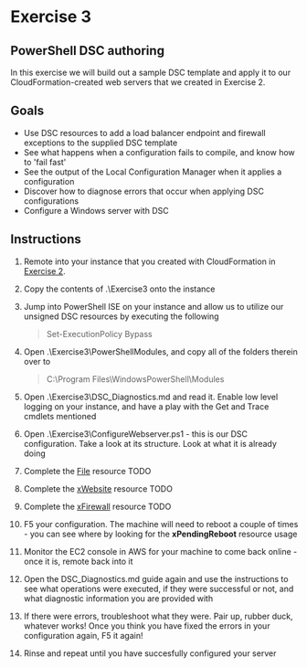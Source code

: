 # Exercise 3

## PowerShell DSC authoring

In this exercise we will build out a sample DSC template and apply it to our CloudFormation-created web servers that we created in Exercise 2.

## Goals

* Use DSC resources to add a load balancer endpoint and firewall exceptions to the supplied DSC template
* See what happens when a configuration fails to compile, and know how to 'fail fast'
* See the output of the Local Configuration Manager when it applies a configuration
* Discover how to diagnose errors that occur when applying DSC configurations
* Configure a Windows server with DSC

## Instructions

1. Remote into your instance that you created with CloudFormation in [Exercise 2](https://github.com/andrewabest/AWS-Workshop/blob/master/Exercise2.md).
2. Copy the contents of .\Exercise3 onto the instance
3. Jump into PowerShell ISE on your instance and allow us to utilize our unsigned DSC resources by executing the following

   > Set-ExecutionPolicy Bypass

4. Open .\Exercise3\PowerShellModules, and copy all of the folders therein over to 

	> C:\Program Files\WindowsPowerShell\Modules
5. Open .\Exercise3\DSC_Diagnostics.md and read it. Enable low level logging on your instance, and have a play with the Get and Trace cmdlets mentioned
6. Open .\Exercise3\ConfigureWebserver.ps1 - this is our DSC configuration. Take a look at its structure. Look at what it is already doing
7. Complete the [File](https://technet.microsoft.com/en-au/library/dn282129.aspx) resource TODO
8. Complete the [xWebsite](https://gallery.technet.microsoft.com/scriptcenter/xWebAdministration-Module-3c8bb6be) resource TODO
9. Complete the [xFirewall](https://gallery.technet.microsoft.com/scriptcenter/xNetworking-Module-818b3583) resource TODO
10. F5 your configuration. The machine will need to reboot a couple of times - you can see where by looking for the **xPendingReboot** resource usage
11. Monitor the EC2 console in AWS for your machine to come back online - once it is, remote back into it
12. Open the DSC_Diagnostics.md guide again and use the instructions to see what operations were executed, if they were successful or not, and what diagnostic information you are provided with
13. If there were errors, troubleshoot what they were. Pair up, rubber duck, whatever works! Once you think you have fixed the errors in your configuration again, F5 it again!
14. Rinse and repeat until you have succesfully configured your server

